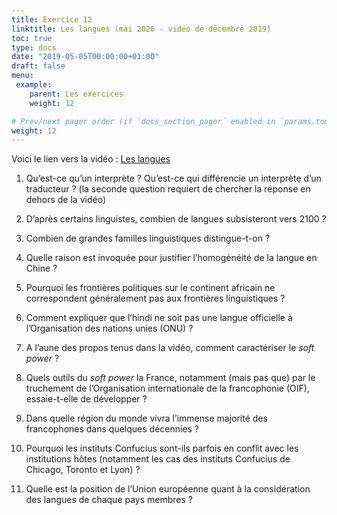 ```yaml
---
title: Exercice 12
linktitle: Les langues (mai 2020 - vidéo de décembre 2019)
toc: true
type: docs
date: "2019-05-05T00:00:00+01:00"
draft: false
menu:
 example:
    parent: Les exercices
    weight: 12

# Prev/next pager order (if `docs_section_pager` enabled in `params.toml`)
weight: 12
---
```


Voici le lien vers la vidéo : [Les langues](https://www.youtube.com/watch?v=YxviOVgQu2U&t=1s)

1) Qu’est-ce qu’un interprète ? Qu’est-ce qui différencie un interprète d’un traducteur ? (la seconde question requiert de chercher la réponse en dehors de la vidéo)

2) D’après certains linguistes, combien de langues subsisteront vers 2100 ?

3) Combien de grandes familles linguistiques distingue-t-on ?

4) Quelle raison est invoquée pour justifier l’homogénéité de la langue en Chine ?

5) Pourquoi les frontières politiques sur le continent africain ne correspondent généralement pas aux frontières linguistiques ?

6) Comment expliquer que l’hindi ne soit pas une langue officielle à l’Organisation des nations unies (ONU) ?

7) A l’aune des propos tenus dans la vidéo, comment caractériser le _soft power_ ?

8) Quels outils du _soft power_ la France, notamment (mais pas que) par le truchement de l’Organisation internationale de la francophonie (OIF), essaie-t-elle de développer ?

9) Dans quelle région du monde vivra l’immense majorité des francophones dans quelques décennies ? 

10) Pourquoi les instituts Confucius sont-ils parfois en conflit avec les institutions hôtes (notamment les cas des instituts Confucius de Chicago, Toronto et Lyon) ?

11) Quelle est la position de l’Union européenne quant à la considération des langues de chaque pays membres ?
